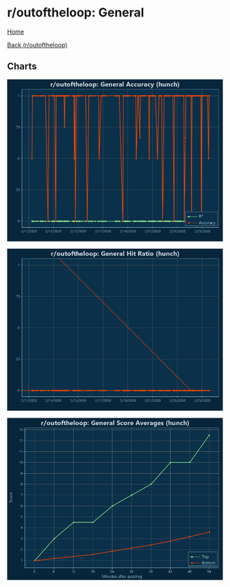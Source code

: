 # r/outoftheloop: General

[Home](../../index.md)

[Back (r/outoftheloop)](../hunch_outoftheloop.md)

## Charts

![r/outoftheloop R² (hunch)](../../images/models/hunch_outoftheloop_General_Accuracy.png "r/outoftheloop R² (hunch)")

![r/outoftheloop Hit Ratio (hunch)](../../images/models/hunch_outoftheloop_General_HitRatio.png "r/outoftheloop Hit Ratio (hunch)")

![r/outoftheloop Score Averages (hunch)](../../images/models/hunch_outoftheloop_General_Scores.png "r/outoftheloop Score Averages (hunch)")


